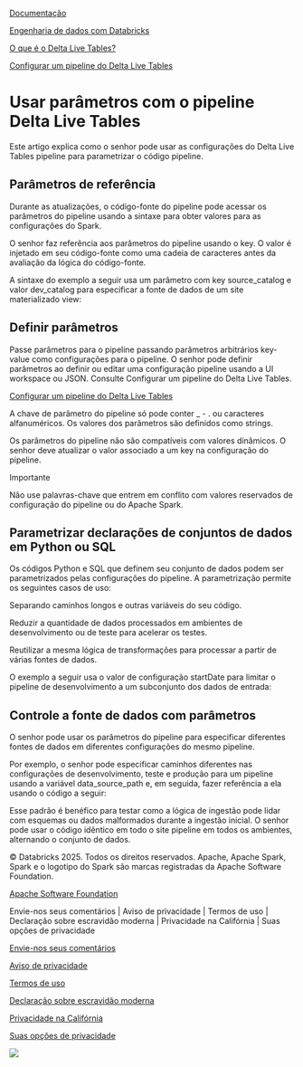 [Documentação](https://docs.databricks.com/pt/delta-live-tables/parameters.html/../index.html)

[Engenharia de dados com Databricks](https://docs.databricks.com/pt/delta-live-tables/parameters.html/../data-engineering.html)

[O que é o Delta Live Tables?](https://docs.databricks.com/pt/delta-live-tables/parameters.html/index.html)

[Configurar um pipeline do Delta Live Tables](https://docs.databricks.com/pt/delta-live-tables/parameters.html/configure-pipeline.html)

# Usar parâmetros com o pipeline Delta Live Tables

[](https://docs.databricks.com/pt/delta-live-tables/parameters.html/#use-parameters-with-delta-live-tables-pipelines)

Este artigo explica como o senhor pode usar as configurações do Delta Live Tables pipeline para parametrizar o código pipeline.

## Parâmetros de referência

[](https://docs.databricks.com/pt/delta-live-tables/parameters.html/#reference-parameters)

Durante as atualizações, o código-fonte do pipeline pode acessar os parâmetros do pipeline usando a sintaxe para obter valores para as configurações do Spark.

O senhor faz referência aos parâmetros do pipeline usando o key. O valor é injetado em seu código-fonte como uma cadeia de caracteres antes da avaliação da lógica do código-fonte.

A sintaxe do exemplo a seguir usa um parâmetro com key source_catalog e valor dev_catalog para especificar a fonte de dados de um site materializado view:

## Definir parâmetros

[](https://docs.databricks.com/pt/delta-live-tables/parameters.html/#set-parameters)

Passe parâmetros para o pipeline passando parâmetros arbitrários key-value como configurações para o pipeline. O senhor pode definir parâmetros ao definir ou editar uma configuração pipeline usando a UI workspace ou JSON. Consulte Configurar um pipeline do Delta Live Tables.

[Configurar um pipeline do Delta Live Tables](https://docs.databricks.com/pt/delta-live-tables/parameters.html/configure-pipeline.html)

A chave de parâmetro do pipeline só pode conter _ - . ou caracteres alfanuméricos. Os valores dos parâmetros são definidos como strings.

Os parâmetros do pipeline não são compatíveis com valores dinâmicos. O senhor deve atualizar o valor associado a um key na configuração do pipeline.

Importante

Não use palavras-chave que entrem em conflito com valores reservados de configuração do pipeline ou do Apache Spark.

## Parametrizar declarações de conjuntos de dados em Python ou SQL

[](https://docs.databricks.com/pt/delta-live-tables/parameters.html/#parameterize-dataset-declarations-in-python-or-sql)

Os códigos Python e SQL que definem seu conjunto de dados podem ser parametrizados pelas configurações do pipeline. A parametrização permite os seguintes casos de uso:

Separando caminhos longos e outras variáveis do seu código.

Reduzir a quantidade de dados processados em ambientes de desenvolvimento ou de teste para acelerar os testes.

Reutilizar a mesma lógica de transformações para processar a partir de várias fontes de dados.

O exemplo a seguir usa o valor de configuração startDate para limitar o pipeline de desenvolvimento a um subconjunto dos dados de entrada:

## Controle a fonte de dados com parâmetros

[](https://docs.databricks.com/pt/delta-live-tables/parameters.html/#control-data-sources-with-parameters)

O senhor pode usar os parâmetros do pipeline para especificar diferentes fontes de dados em diferentes configurações do mesmo pipeline.

Por exemplo, o senhor pode especificar caminhos diferentes nas configurações de desenvolvimento, teste e produção para um pipeline usando a variável data_source_path e, em seguida, fazer referência a ela usando o código a seguir:

Esse padrão é benéfico para testar como a lógica de ingestão pode lidar com esquemas ou dados malformados durante a ingestão inicial. O senhor pode usar o código idêntico em todo o site pipeline em todos os ambientes, alternando o conjunto de dados.

© Databricks 2025. Todos os direitos reservados. Apache, Apache Spark, Spark e o logotipo do Spark são marcas registradas da Apache Software Foundation.

[Apache Software Foundation](https://docs.databricks.com/pt/delta-live-tables/parameters.html/http://www.apache.org/)

Envie-nos seus comentários | Aviso de privacidade | Termos de uso | Declaração sobre escravidão moderna | Privacidade na Califórnia | Suas opções de privacidade

[Envie-nos seus comentários](https://docs.databricks.com/pt/delta-live-tables/parameters.html/mailto:doc-feedback@databricks.com?subject=Documentation%20Feedback)

[Aviso de privacidade](https://docs.databricks.com/pt/delta-live-tables/parameters.html/https://www.databricks.com/legal/privacynotice)

[Termos de uso](https://docs.databricks.com/pt/delta-live-tables/parameters.html/https://www.databricks.com/terms-of-use)

[Declaração sobre escravidão moderna](https://docs.databricks.com/pt/delta-live-tables/parameters.html/https://www.databricks.com/legal/modern-slavery-policy-statement)

[Privacidade na Califórnia](https://docs.databricks.com/pt/delta-live-tables/parameters.html/https://www.databricks.com/legal/supplemental-privacy-notice-california-residents)

[Suas opções de privacidade](https://docs.databricks.com/pt/delta-live-tables/parameters.html/javascript:%20OneTrust.ToggleInfoDisplay())

![](https://docs.databricks.com/pt/delta-live-tables/parameters.html/https://www.databricks.com/sites/default/files/2022-12/gpcicon_small.png)
